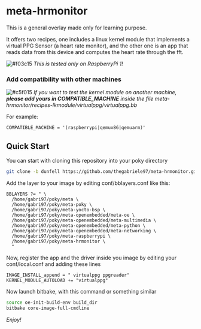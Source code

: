 # meta-hrmonitor

This is a general overlay made only for learning purpose.

It offers two recipes, one includes a linux kernel module that implements a virtual PPG Sensor (a heart rate monitor), and the other one is an app that reads data from this device and computes the heart rate through the fft.

![#f03c15](https://via.placeholder.com/15/f03c15/000000?text=+) *This is tested only on RaspberryPi 1!*

### Add compatibility with other machines
![#c5f015](https://via.placeholder.com/15/c5f015/000000?text=+) *If you want to test the kernel module on another machine, **please add yours in COMPATIBLE_MACHINE** inside the file meta-hrmonitor/recipes-lkmodule/virtualppg/virtualppg.bb*

For example:

```
COMPATIBLE_MACHINE = '(raspberrypi|qemux86|qemuarm)'
```

## Quick Start

You can start with cloning this repository into your poky directory
```bash
git clone -b dunfell https://github.com/thegabriele97/meta-hrmonitor.git
```

Add the layer to your image by editing conf/bblayers.conf like this:
```
BBLAYERS ?= " \
  /home/gabri97/poky/meta \
  /home/gabri97/poky/meta-poky \
  /home/gabri97/poky/meta-yocto-bsp \
  /home/gabri97/poky/meta-openembedded/meta-oe \
  /home/gabri97/poky/meta-openembedded/meta-multimedia \
  /home/gabri97/poky/meta-openembedded/meta-python \
  /home/gabri97/poky/meta-openembedded/meta-networking \
  /home/gabri97/poky/meta-raspberrypi \
  /home/gabri97/poky/meta-hrmonitor \
  "
```

Now, register the app and the driver inside you image by editing your conf/local.conf and adding these lines

```
IMAGE_INSTALL_append = " virtualppg ppgreader"
KERNEL_MODULE_AUTOLOAD += "virtualppg"
```

Now launch bitbake, with this command or something similar
```bash
source oe-init-build-env build_dir
bitbake core-image-full-cmdline
```

*Enjoy!*
